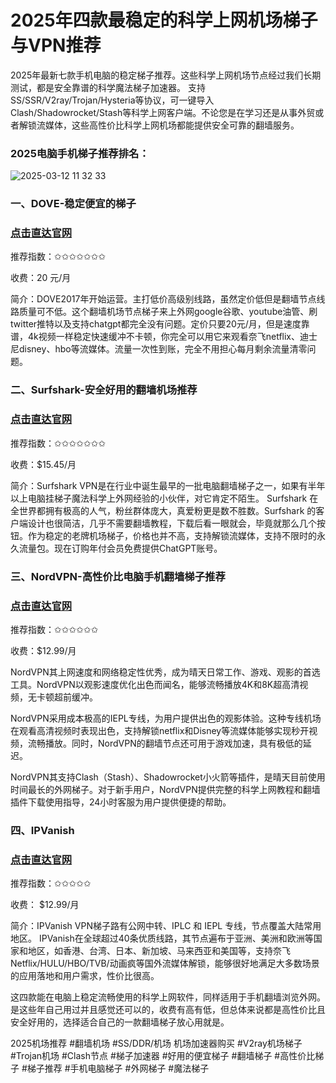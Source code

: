 # 2025年四款最稳定的科学上网机场梯子与VPN推荐

2025年最新七款手机电脑的稳定梯子推荐。这些科学上网机场节点经过我们长期测试，都是安全靠谱的科学魔法梯子加速器。 支持SS/SSR/V2ray/Trojan/Hysteria等协议，可一键导入Clash/Shadowrocket/Stash等科学上网客户端。不论您是在学习还是从事外贸或者解锁流媒体，这些高性价比科学上网机场都能提供安全可靠的翻墙服务。

### 2025电脑手机梯子推荐排名：

![2025-03-12 11 32 33](https://github.com/user-attachments/assets/4a76e553-7bb3-4195-a29a-23b212b41570)

### 一、DOVE-稳定便宜的梯子
### [点击直达官网](https://dove8.cc/a.php?alavBTtF8UB)

推荐指数：✩✩✩✩✩✩✩

收费：20 元/月

简介：DOVE2017年开始运营。主打低价高级别线路，虽然定价低但是翻墙节点线路质量可不低。这个翻墙机场节点梯子来上外网google谷歌、youtube油管、刷twitter推特以及支持chatgpt都完全没有问题。定价只要20元/月，但是速度靠谱，4k视频一样稳定快速缓冲不卡顿，你完全可以用它来观看奈飞netflix、迪士尼disney、hbo等流媒体。流量一次性到账，完全不用担心每月剩余流量清零问题。

### 二、Surfshark-安全好用的翻墙机场推荐
### [点击直达官网](https://dove8.cc/a.php?alavBTtF8UB)

推荐指数：✩✩✩✩✩✩✩

收费：$15.45/月

简介：Surfshark VPN是在行业中诞生最早的一批电脑翻墙梯子之一，如果有半年以上电脑挂梯子魔法科学上外网经验的小伙伴，对它肯定不陌生。
Surfshark 在全世界都拥有极高的人气，粉丝群体庞大，真爱粉更是数不胜数。Surfshark 的客户端设计也很简洁，几乎不需要翻墙教程，下载后看一眼就会，毕竟就那么几个按钮。作为稳定的老牌机场梯子，价格也并不高，支持解锁流媒体，支持不限时的永久流量包。现在订购年付会员免费提供ChatGPT账号。

### 三、NordVPN-高性价比电脑手机翻墙梯子推荐
### [点击直达官网](https://dove8.cc/a.php?alavBTtF8UB)


推荐指数：✩✩✩✩✩✩

收费：$12.99/月

NordVPN其上网速度和网络稳定性优秀，成为晴天日常工作、游戏、观影的首选工具。NordVPN以观影速度优化出色而闻名，能够流畅播放4K和8K超高清视频，无卡顿超前缓冲。

NordVPN采用成本极高的IEPL专线，为用户提供出色的观影体验。这种专线机场在观看高清视频时表现出色，支持解锁netflix和Disney等流媒体能够实现秒开视频，流畅播放。同时，NordVPN的翻墙节点还可用于游戏加速，具有极低的延迟。

NordVPN其支持Clash（Stash）、Shadowrocket小火箭等插件，是晴天目前使用时间最长的外网梯子。对于新手用户，NordVPN提供完整的科学上网教程和翻墙插件下载使用指导，24小时客服为用户提供便捷的帮助。

### 四、IPVanish
### [点击直达官网](https://dove8.cc/a.php?alavBTtF8UB)

推荐指数：✩✩✩✩✩

收费： $12.99/月

简介：IPVanish VPN梯子路有公网中转、IPLC 和 IEPL 专线，节点覆盖大陆常用地区。
IPVanish在全球超过40条优质线路，其节点遍布于亚洲、美洲和欧洲等国家和地区，如香港、台湾、日本、新加坡、马来西亚和美国等，支持奈飞Netflix/HULU/HBO/TVB/动画疯等国外流媒体解锁，能够很好地满足大多数场景的应用落地和用户需求，性价比很高。

这四款能在电脑上稳定流畅使用的科学上网软件，同样适用于手机翻墙浏览外网。是这些年自己用过并且感觉还可以的，收费有高有低，但总体来说都是高性价比且安全好用的，选择适合自己的一款翻墙梯子放心用就是。

2025机场推荐 #翻墙机场 #SS/DDR/机场 机场加速器购买 #V2ray机场梯子 #Trojan机场 #Clash节点 #梯子加速器 #好用的便宜梯子 #翻墙梯子 #高性价比梯子 #梯子推荐 #手机电脑梯子 #外网梯子 #魔法梯子
